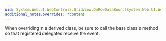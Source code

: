 ```yaml
---
uid: System.Web.UI.WebControls.GridView.OnRowDataBound(System.Web.UI.WebControls.GridViewRowEventArgs)
additional_notes.overrides: *content
---
```


<p>When overriding <xref href="System.Web.UI.WebControls.GridView.OnRowDataBound(System.Web.UI.WebControls.GridViewRowEventArgs)"></xref> in a derived class, be sure to call the base class's <xref href="System.Web.UI.WebControls.GridView.OnRowDataBound(System.Web.UI.WebControls.GridViewRowEventArgs)"></xref> method so that registered delegates receive the event.</p>


